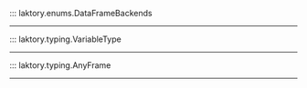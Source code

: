 ::: laktory.enums.DataFrameBackends

---

::: laktory.typing.VariableType

---

::: laktory.typing.AnyFrame

---

[//]: # (::: laktory.typing.var)

